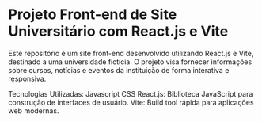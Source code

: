 # Projeto Front-end de Site Universitário com React.js e Vite

Este repositório é um site front-end desenvolvido utilizando React.js e Vite, destinado a uma universidade fictícia. O projeto visa fornecer informações sobre cursos, notícias e eventos da instituição de forma interativa e responsiva.

Tecnologias Utilizadas:
Javascript
CSS
React.js: Biblioteca JavaScript para construção de interfaces de usuário.
Vite: Build tool rápida para aplicações web modernas.
